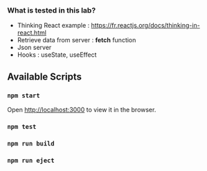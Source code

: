 ### What is tested in this lab?
 * Thinking React example : https://fr.reactjs.org/docs/thinking-in-react.html
 * Retrieve data from server : **fetch** function
 * Json server
 * Hooks : useState, useEffect

## Available Scripts

### `npm start`
Open [http://localhost:3000](http://localhost:3000) to view it in the browser.

### `npm test`

### `npm run build`

### `npm run eject`

